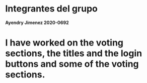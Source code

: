 # Integrantes del grupo


**Ayendry Jimenez 2020-0692**
# I have worked on the voting sections, the titles and the login buttons and some of the voting sections.
 